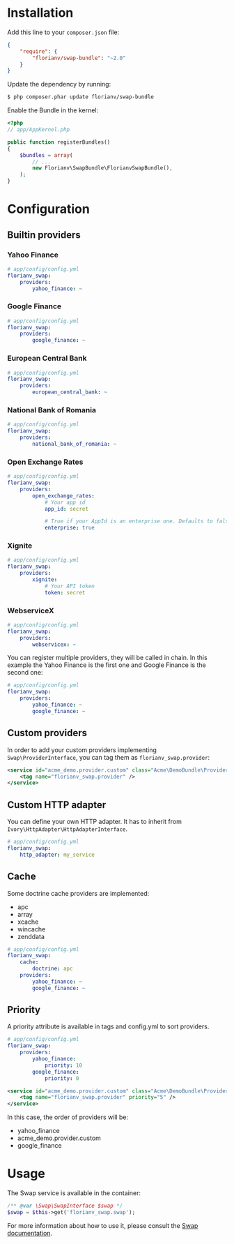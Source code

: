 # Installation

Add this line to your `composer.json` file:

```json
{
    "require": {
        "florianv/swap-bundle": "~2.0"
    }
}
```

Update the dependency by running:

```bash
$ php composer.phar update florianv/swap-bundle
```

Enable the Bundle in the kernel:

``` php
<?php
// app/AppKernel.php

public function registerBundles()
{
    $bundles = array(
        // ...
        new Florianv\SwapBundle\FlorianvSwapBundle(),
    );
}
```

# Configuration

## Builtin providers

### Yahoo Finance

```yaml
# app/config/config.yml
florianv_swap:
    providers:
        yahoo_finance: ~
```

### Google Finance

```yaml
# app/config/config.yml
florianv_swap:
    providers:
        google_finance: ~
```

### European Central Bank

```yaml
# app/config/config.yml
florianv_swap:
    providers:
        european_central_bank: ~
```

### National Bank of Romania

```yaml
# app/config/config.yml
florianv_swap:
    providers:
        national_bank_of_romania: ~
```

### Open Exchange Rates

```yaml
# app/config/config.yml
florianv_swap:
    providers:
        open_exchange_rates:
            # Your app id
            app_id: secret

            # True if your AppId is an enterprise one. Defaults to false
            enterprise: true
```

### Xignite

```yaml
# app/config/config.yml
florianv_swap:
    providers:
        xignite:
            # Your API token
            token: secret
```

### WebserviceX

```yaml
# app/config/config.yml
florianv_swap:
    providers:
        webservicex: ~
```

You can register multiple providers, they will be called in chain. In this example the Yahoo Finance is
the first one and Google Finance is the second one:

```yaml
# app/config/config.yml
florianv_swap:
    providers:
        yahoo_finance: ~
        google_finance: ~
```

## Custom providers

In order to add your custom providers implementing `Swap\ProviderInterface`, you can tag them as `florianv_swap.provider`:

```xml
<service id="acme_demo.provider.custom" class="Acme\DemoBundle\Provider\Custom">
    <tag name="florianv_swap.provider" />
</service>
```

## Custom HTTP adapter

You can define your own HTTP adapter. It has to inherit from `Ivory\HttpAdapter\HttpAdapterInterface`.

```yaml
# app/config/config.yml
florianv_swap:
    http_adapter: my_service
```

## Cache

Some doctrine cache providers are implemented:

- apc
- array
- xcache
- wincache
- zenddata

```yaml
# app/config/config.yml
florianv_swap:
    cache:
        doctrine: apc
    providers:
        yahoo_finance: ~
        google_finance: ~
```

## Priority

A priority attribute is available in tags and config.yml to sort providers.

```yaml
# app/config/config.yml
florianv_swap:
    providers:
        yahoo_finance:
            priority: 10
        google_finance:
            priority: 0
```

```xml
<service id="acme_demo.provider.custom" class="Acme\DemoBundle\Provider\Custom">
    <tag name="florianv_swap.provider" priority="5" />
</service>
```

In this case, the order of providers will be:

- yahoo_finance
- acme_demo.provider.custom
- google_finance

# Usage

The Swap service is available in the container:

```php
/** @var \Swap\SwapInterface $swap */
$swap = $this->get('florianv_swap.swap');
```

For more information about how to use it, please consult the [Swap documentation](https://github.com/florianv/swap).
